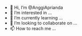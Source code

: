- 👋 Hi, I’m @AnggiAprianda
- 👀 I’m interested in ...
- 🌱 I’m currently learning ...
- 💞️ I’m looking to collaborate on ...
- 📫 How to reach me ...

<!---
AnggiAprianda/AnggiAprianda is a ✨ special ✨ repository because its `README.md` (this file) appears on your GitHub profile.
You can click the Preview link to take a look at your changes.
--->
